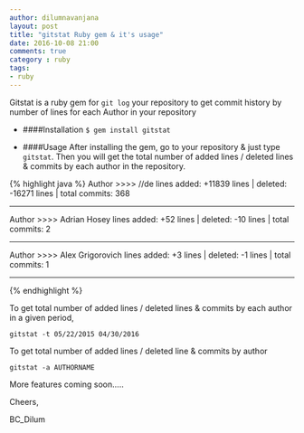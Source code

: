 ```yaml
---
author: dilumnavanjana
layout: post
title: "gitstat Ruby gem & it's usage"
date: 2016-10-08 21:00
comments: true
category : ruby
tags:
- ruby
---
```


Gitstat is a ruby gem for `git log` your repository to get commit history by number of lines for each Author in your repository

- ####Installation
`$ gem install gitstat`

- ####Usage
After installing the gem, go to your repository & just type `gitstat`. Then you will get the total number of added lines / deleted lines & commits by each author in the repository.

{% highlight java %}
Author >>>>  //de
lines added: +11839 lines    |   deleted: -16271 lines   |   total commits: 368
************************************************************************************

Author >>>>  Adrian Hosey
lines added: +52 lines   |   deleted: -10 lines    |   total commits: 2
************************************************************************************

Author >>>>  Alex Grigorovich
lines added: +3 lines    |   deleted: -1 lines   |   total commits: 1
************************************************************************************

{% endhighlight %}

To get total number of added lines / deleted lines & commits by each author in a given period,

`gitstat -t 05/22/2015 04/30/2016`


To get total number of added lines / deleted line & commits by author

`gitstat -a AUTHORNAME`


More features coming soon.....

Cheers,

BC_Dilum

